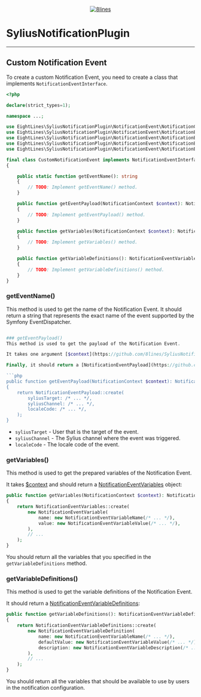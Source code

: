 <p align="center">
    <a href="https://8lines.io">
        <img alt="8lines" src="https://8lines-static.s3.eu-central-1.amazonaws.com/open-source-logo-main.png">
    </a>
</p>

# SyliusNotificationPlugin

--- 

## Custom Notification Event
To create a custom Notification Event, you need to create a class that implements `NotificationEventInterface`.

```php
<?php

declare(strict_types=1);

namespace ...;

use EightLines\SyliusNotificationPlugin\NotificationEvent\NotificationContext;
use EightLines\SyliusNotificationPlugin\NotificationEvent\NotificationEventInterface;
use EightLines\SyliusNotificationPlugin\NotificationEvent\NotificationEventPayload;
use EightLines\SyliusNotificationPlugin\NotificationEvent\NotificationEventVariableDefinitions;
use EightLines\SyliusNotificationPlugin\NotificationEvent\NotificationEventVariables;

final class CustomNotificationEvent implements NotificationEventInterface
{

    public static function getEventName(): string
    {
        // TODO: Implement getEventName() method.
    }

    public function getEventPayload(NotificationContext $context): NotificationEventPayload
    {
        // TODO: Implement getEventPayload() method.
    }

    public function getVariables(NotificationContext $context): NotificationEventVariables
    {
        // TODO: Implement getVariables() method.
    }

    public function getVariableDefinitions(): NotificationEventVariableDefinitions
    {
        // TODO: Implement getVariableDefinitions() method.
    }
}
```

### getEventName()
This method is used to get the name of the Notification Event.
It should return a string that represents the exact name of the event supported by the Symfony EventDispatcher.

```php

### getEventPayload()
This method is used to get the payload of the Notification Event.

It takes one argument [$context](https://github.com/8lines/SyliusNotificationsPlugin/blob/main/src/NotificationEvent/NotificationContext.php) that contains event name and event subject.

Finally, it should return a [NotificationEventPayload](https://github.com/8lines/SyliusNotificationsPlugin/blob/main/src/NotificationEvent/NotificationEventPayload.php) object:

```php
public function getEventPayload(NotificationContext $context): NotificationEventPayload
{
    return NotificationEventPayload::create(
        syliusTarget: /* ... */,
        syliusChannel: /* ... */,
        localeCode: /* ... */,
    );
}
```

- `syliusTarget` - User that is the target of the event.
- `syliusChannel` - The Sylius channel where the event was triggered.
- `localeCode` - The locale code of the event.

### getVariables()
This method is used to get the prepared variables of the Notification Event.

It takes [$context](https://github.com/8lines/SyliusNotificationsPlugin/blob/main/src/NotificationEvent/NotificationContext.php) and should return a [NotificationEventVariables](https://github.com/8lines/SyliusNotificationsPlugin/blob/main/src/NotificationEvent/NotificationEventVariables.php) object:

```php
public function getVariables(NotificationContext $context): NotificationEventVariables
{
    return NotificationEventVariables::create(
        new NotificationEventVariable(
            name: new NotificationEventVariableName(/* ... */),
            value: new NotificationEventVariableValue(/* ... */),
        ),
        // ...
    );
}
```

You should return all the variables that you specified in the `getVariableDefinitions` method.

### getVariableDefinitions()
This method is used to get the variable definitions of the Notification Event.

It should return a [NotificationEventVariableDefinitions](https://github.com/8lines/SyliusNotificationsPlugin/blob/main/src/NotificationEvent/NotificationEventVariableDefinitions.php):

```php
public function getVariableDefinitions(): NotificationEventVariableDefinitions
{
    return NotificationEventVariableDefinitions::create(
        new NotificationEventVariableDefinition(
            name: new NotificationEventVariableName(/* ... */),
            defaultValue: new NotificationEventVariableValue(/* ... */),
            description: new NotificationEventVariableDescription(/* ... */),
        ),
        // ...
    );
}
```

You should return all the variables that should be available to use by users in the notification configuration.
